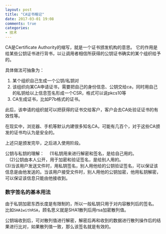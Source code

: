```yaml
---
layout: post
title: "CA证书略记"
date: 2017-03-01 19:08
comments: true
categories: 
- 技术
---
```


CA是Certificate Authority的缩写，就是一个证书颁发机构的意思。
它的作用是给某些公钥证书进行背书，以让调用者相信所获得的公钥证书确实的某个组织给予的。

具体做法可抽象为：  
1. 某个组织自己生成一个公钥/私钥对  
2. 该组织向某CA申请证书，需要把自己的身份信息、公钥交给ca，同时用自己的私钥给以上信息签名形成一个CSR，格式可以说pkcs10等  
3. CA生成证书，比如P7b格式的证书。

此后，该申请的组织就可以把获得的证书交给客户，客户会去CA处验证证书的有效性等。

在现实中，浏览器、手机等默认内建很多知名CA，可能有几百个，对于这些CA颁发的证书均认为是安全的。

上述只是颁发完毕，之后进入使用阶段。

公钥与私钥的理解：
　(1)私钥用来进行解密和签名，是给自己用的。  
　(2)公钥由本人公开，用于加密和验证签名，是给别人用的。  
  (3)当该用户发送文件时，用私钥签名，别人用他给的公钥验证签名，可以保证该信息是由他发送的。当该用户接受文件时，别人用他的公钥加密，他用私钥解密，可以保证该信息只能由他接收到。  

### 数字签名的基本用法

由于私钥加密东西长度是有限制的，所以一般私钥只用于对内容散列后的签名。
比如`SHA1withRSA`，顾名思义就是SHA1散列后用rsa加密散列值。

公钥端收到后，可对散列值进行解密，解密后再和收到的数据进行散列操作后的结果进行比对，如果散列值一致，那么该签名就是有效的。
